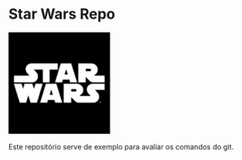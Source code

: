 # Star Wars Repo

<div align="left">
    <img src="./sw.jpg" width="200px"</img> 
</div>

Este repositório serve de exemplo para avaliar os comandos do git.
